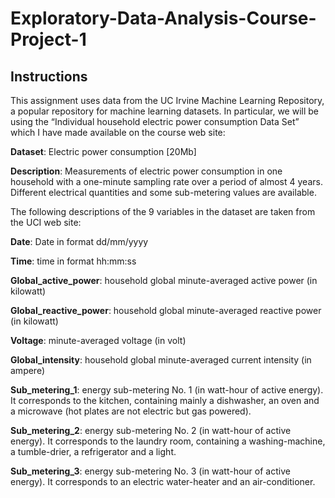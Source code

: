 # Exploratory-Data-Analysis-Course-Project-1

## Instructions

This assignment uses data from the UC Irvine Machine Learning Repository, a popular repository for machine learning datasets. In particular, we will be using the “Individual household electric power consumption Data Set” which I have made available on the course web site:

**Dataset**: Electric power consumption [20Mb]

**Description**: Measurements of electric power consumption in one household with a one-minute sampling rate over a period of almost 4 years. Different electrical quantities and some sub-metering values are available.

The following descriptions of the 9 variables in the dataset are taken from the UCI web site:

**Date**: Date in format dd/mm/yyyy

**Time**: time in format hh:mm:ss

**Global_active_power**: household global minute-averaged active power (in kilowatt)

**Global_reactive_power**: household global minute-averaged reactive power (in kilowatt)

**Voltage**: minute-averaged voltage (in volt)

**Global_intensity**: household global minute-averaged current intensity (in ampere)

**Sub_metering_1**: energy sub-metering No. 1 (in watt-hour of active energy). It corresponds to the kitchen, containing mainly a dishwasher, an oven and a microwave (hot plates are not electric but gas powered).

**Sub_metering_2**: energy sub-metering No. 2 (in watt-hour of active energy). It corresponds to the laundry room, containing a washing-machine, a tumble-drier, a refrigerator and a light.

**Sub_metering_3**: energy sub-metering No. 3 (in watt-hour of active energy). It corresponds to an electric water-heater and an air-conditioner.
